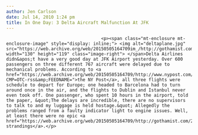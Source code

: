```yaml
---
author: Jen Carlson
date: Jul 14, 2010 1:24 pm
title: In One Day: 3 Delta Aircraft Malfunction At JFK
---
```


	
										<p><span class="mt-enclosure mt-enclosure-image" style="display: inline;"> <img alt="deltaplane.jpg" src="https://web.archive.org/web/20150505164709im_/http://gothamist.com/attachments/arts_jen/deltaplane.jpg" width="130" height="119" class="image-right"> </span>Delta Airlines didn&apos;t have a very good day at JFK Airport yesterday. Over 600 passengers on three different 767 aircraft were delayed due to mechanical problems. According to <a href="https://web.archive.org/web/20150505164709/http://www.nypost.com/p/news/local/delta_woe_at_jfk_ByNDjWYl9sr6lS92uLHOEP?CMP=OTC-rss&amp;FEEDNAME=">the NY Post</a>, all three flights were schedule to depart for Europe; one headed to Barcelona had to turn around once in the air, and the flights to Dublin and Istanbul never even took off. One passenger, who spent 10 hours in the airport, told the paper, &quot;The delays are incredible, there are no supervisors to talk to and my luggage is held hostage.&quot; Allegedly the problems ranged from a faulty indicator light to engine issues. Well, at least there were no epic <a href="https://web.archive.org/web/20150505164709/http://gothamist.com/2010/04/29/tarmac_rules.php">tarmac strandings</a>.</p>					
										
									
				